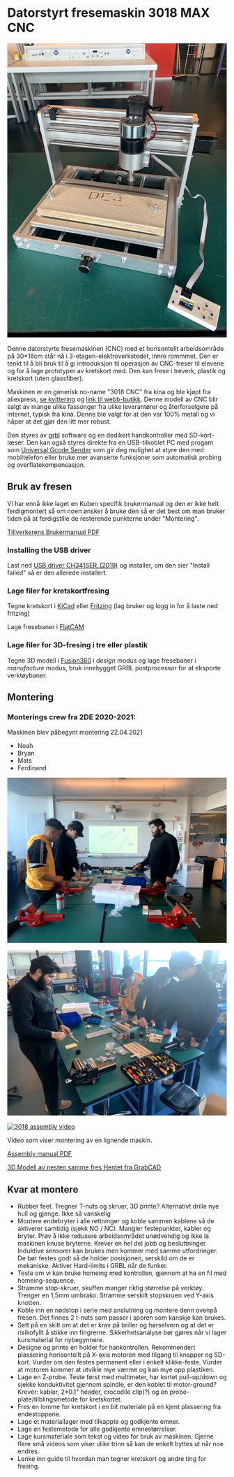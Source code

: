 # Datorstyrt fresemaskin 3018 MAX CNC

![Montert fres](img/montert.jpg)

Denne datorstyrte fresemaskinen (CNC) med et horisontellt arbeidsområde på 30*18cm står nå i 3-etagen-elektroverkstedet, innre rommmet. Den er tenkt til å bli bruk til å gi introduksjon til operasjon av CNC-freser til elevene og for å lage prototyper av kretskort med. Den kan frese i treverk, plastik og kretskort (uten glassfiber). 

Maskinen er en generisk no-name "3018 CNC" fra kina og ble kjøpt fra aliexpress, [se kvittering](CNC_order.pdf) og [link til webb-butikk](https://www.aliexpress.com/item/1005001728210352.html). Denne modell av CNC blir salgt av mange ulike fassonger fra ulike leverantører og återforselgere på internet, typisk fra kina. Denne ble valgt for at den var 100% metall og vi håper at det gjør den litt mer robust.

Den styres av [grbl](https://github.com/gnea/grbl/wiki) software og en dedikert handkontroller med SD-kort-læser. Den kan også styres direkte fra en USB-tilkoblet PC med progam som [Universal Gcode Sender](https://winder.github.io/ugs_website/) som gir deg mulighet at styre den med mobiltelefon eller bruke mer avanserte funksjoner som automatisk probing og overflatekompensasjon. 

## Bruk av fresen

Vi har ennå ikke laget en Kuben specifik brukermanual og den er ikke helt ferdigmontert så om noen ønsker å bruke den så er det best om man bruker tiden på at ferdigstille de resterende punkterne under "Montering".

[Tillverkerens Brukermanual PDF](Manualer/User_manual.pdf)

### Installing the USB driver
Last ned [USB driver CH341SER_(2019)](CH341SER_(2019).EXE) og installer, om den sier "Install failed" så er den allerede installert.

### Lage filer for kretskortfresing

Tegne kretskort i [KiCad](https://kicad.org/) eller [Fritzing](https://fritzing.org/) (lag bruker og logg in for å laste ned fritzing)

Lage fresebaner i [FlatCAM](http://flatcam.org/)

### Lage filer for 3D-fresing i tre eller plastik

Tegne 3D modell i [Fusion360](https://www.autodesk.com/products/fusion-360) i *design* modus og lage fresebaner i *manufacture* modus, bruk innebygget GRBL postprocessor for at eksporte verktøybaner.

## Montering

### Monterings crew fra 2DE 2020-2021:

Maskinen blev påbegynt montering 22.04.2021

* Noah
* Bryan
* Mats
* Ferdinand

![montering2](img/montering1.jpg)

![montering2](img/montering2.jpg)

[![3018 assembly video](http://img.youtube.com/vi/l4cpBdhWzJc/0.jpg)](http://www.youtube.com/watch?v=l4cpBdhWzJc "3018 assembly video")

Video som viser montering av en lignende maskin.

[Assembly manual PDF](Manualer/User_manual.pdf)

[3D Modell av nesten samme fres ](cnc-router-3018-black-1.snapshot.3.zip) 
[Hentet fra GrabCAD](https://grabcad.com/library/cnc-router-3018-black-1)

## Kvar at montere
* Rubber feet. Tregner T-nuts og skruer, 3D printe? Alternativt drille nye hull og gjenge. Ikke så vanskelig
* Montere endebryter i alle rettninger og koble sammen kablene så de aktiverer samtidig (sjekk NO / NC). Mangler festepunkter, kabler og bryter. Prøv å ikke redusere arbeidsområdet unødvendig og ikke la maskinen knuse bryterne. Krever en hel del jobb og besluttninger. Induktive sensorer kan brukes men kommer med samme utfordringer. De bør festes godt så de holder posisjonen, serskild om de er mekaniske. Aktiver Hard-limits i GRBL når de funker.
 * Teste om vi kan bruke homeing med kontrollen, gjennom at ha en fil med homeing-sequence. 
* Stramme stop-skruer, skuffen manger riktig størrelse på verktøy. Trenger en 1,5mm umbrako. Stramme serskilt stopskruen ved Y-axis knotten. 
* Koble inn en nødstop i serie med anslutning og montere denn ovenpå fresen. Det finnes 2 t-nuts som passer i sporen som kanskje kan brukes.
* Sett på en skilt om at det er krav på briller og hørselvern og at det er risikofyllt å stikke inn fingrerne. Sikkerhetsanalyse bør gjøres når vi lager kursmaterial for nybegynnere.
* Designe og printe en holder for hankontrollen. Rekommendert plassering horisontellt på X-axis motoren med tilgang til knapper og SD-kort. Vurder om den festes permanent eller i enkelt klikke-feste. Vurder at motoren kommer at utvikle mye værme og kan mye opp plastiken.  
* Lage en Z-probe. Teste først med multimeter, har kortet pull-up/down og sjekke konduktivitet gjennom spindle, er den koblet til motor-ground? Krever: kabler, 2*0.1" header, crocodile clip(?) og en probe-plate/tilblingsmetode for kretskortet.
* Fres en lomme for kretskort i en bit materiale på en kjent plassering fra endestoppene. 
* Lage et materiallager med tilkappte og godkjente emner.
* Lage en festemetode for alle godkjente emnestørrelser.
* Lage kursmateriale som tekst og video for bruk av maskinen. Gjerne flere små videos som viser ulike trinn så kan de enkelt byttes ut når noe endres.
* Lenke inn guide til hvordan man tegner kretskort og andre ting for fresing.